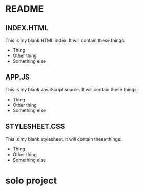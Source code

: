 # README

## INDEX.HTML
This is my blank HTML index.
It will contain these things:
- Thing
- Other thing
- Something else

## APP.JS
This is my blank JavaScript source.
It will contain these things:
- Thing
- Other thing
- Something else

## STYLESHEET.CSS
This is my blank stylesheet.
It will contain these things:
- Thing
- Other thing
- Something else
# solo project
